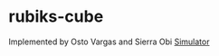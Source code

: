 # rubiks-cube
 Implemented by
 Osto Vargas and Sierra Obi
[Simulator](https://ruwix.com/online-puzzle-simulators/2x2x2-pocket-cube-simulator.php)
